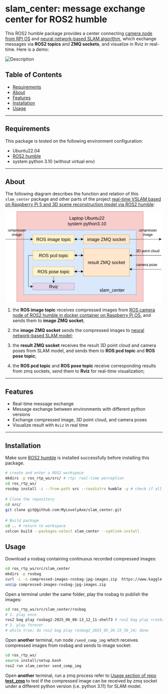# slam_center: message exchange center for ROS2 humble

This ROS2 humble package provides a center connecting [camera node from RPI OS](https://github.com/christianrauch/camera_ros/) and [neural network-based SLAM algorithm](https://github.com/MyLovelyAxe/MASt3R-SLAM/tree/ros), which exchange messages via **ROS2 topics** and **ZMQ sockets**, and visualize in Rviz in real-time. Here is a demo:

![Description](pictures/mast3r_slam_in_ros_demo.gif)

## Table of Contents

- [Requirements](#requirements)
- [About](#about)
- [Features](#features)
- [Installation](#installation)
- [Usage](#usage)

---

## Requirements

This package is tested on the following environment configuration:

- Ubuntu22.04
- [ROS2 humble](https://docs.ros.org/en/humble/Installation/Ubuntu-Install-Debs.html)
- system python 3.10 (without virtual env)

---

## About

The following diagram describes the function and relation of this `slam_center` package and other parts of the project [real-time VSLAM based on Raspberry Pi 5 and 3D scene reconstruction model via ROS2 humble](https://github.com/MyLovelyAxe/ros_multidevices_rtmslam/tree/main):

<img src="pictures/ros_slam_center_diagram.drawio.svg" width="800"/>

1. the **ROS image topic** receives compressed images from [ROS camera node of ROS2 humble in docker container on Raspberry Pi OS](https://github.com/christianrauch/camera_ros/), and sends them to **image ZMQ socket**;

2. the **image ZMQ socket** sends the compressed images to [neural network-based SLAM model](https://github.com/MyLovelyAxe/MASt3R-SLAM/tree/ros);

3. the **result ZMQ socket** receives the result 3D point cloud and camera poses from SLAM model, and sends them to **ROS pcd topic** and **ROS pose topic**;

4. the **ROS pcd topic** and **ROS pose topic** receive corresponding results from zmq sockets, send them to **Rviz** for real-time visualization;

---

## Features

- Real-time message exchange
- Message exchange between environments with different python versions
- Exchange compressed image, 3D point cloud, and camera poses
- Visualize result with `Rviz` in real time

---

## Installation

Make sure [ROS2 humble](https://docs.ros.org/en/humble/Installation/Ubuntu-Install-Debs.html) is installed successfully before installing this package.

```bash
# create and enter a ROS2 workspace
mkdirs -p ros_rtp_ws/src/ # rtp: real-time perception
cd ros_rtp_ws/
rosdep install -i --from-path src --rosdistro humble -y # check if all necessary dependencies are ready

# Clone the repository
cd src/
git clone git@github.com:MyLovelyAxe/slam_center.git

# Build package
cd .. # return to workspace
colcon build --packages-select slam_center --symlink-install
```

## Usage

Download a rosbag containing continuous recorded compressed images:

```bash
cd ros_rtp_ws/src/slam_center
mkdirs -p rosbag
curl -L -o compressed-images-rosbag-jpg-images.zip  https://www.kaggle.com/api/v1/datasets/download/jialeili/compressed-images-rosbag-jpg-images
unzip compressed-images-rosbag-jpg-images.zip
```

Open a terminal under the same folder, play the rosbag to publish the images:

```bash
cd ros_rtp_ws/src/slam_center/rosbag
# 1. play once
ros2 bag play rosbag2-2025_06_08-13_12_11-shelf3 # ros2 bag play <rosbag_name>
# 2. play forever
# while true; do ros2 bag play rosbag2_2025_05_26-23_56_14; done
```

Open **another** terminal, run node `/send_comp_img` which receives compressed images from rosbag and sends to image socket:

```bash
cd ros_rtp_ws/
source install/setup.bash
ros2 run slam_center send_comp_img
```

Open **another** terminal, run a zmq process refer to [Usage section of repo **test_zmq**](https://github.com/MyLovelyAxe/test_zmq#usage) to test if the compressed image can be received by zmq socket under a different python version (i.e. python 3.11) for SLAM model.